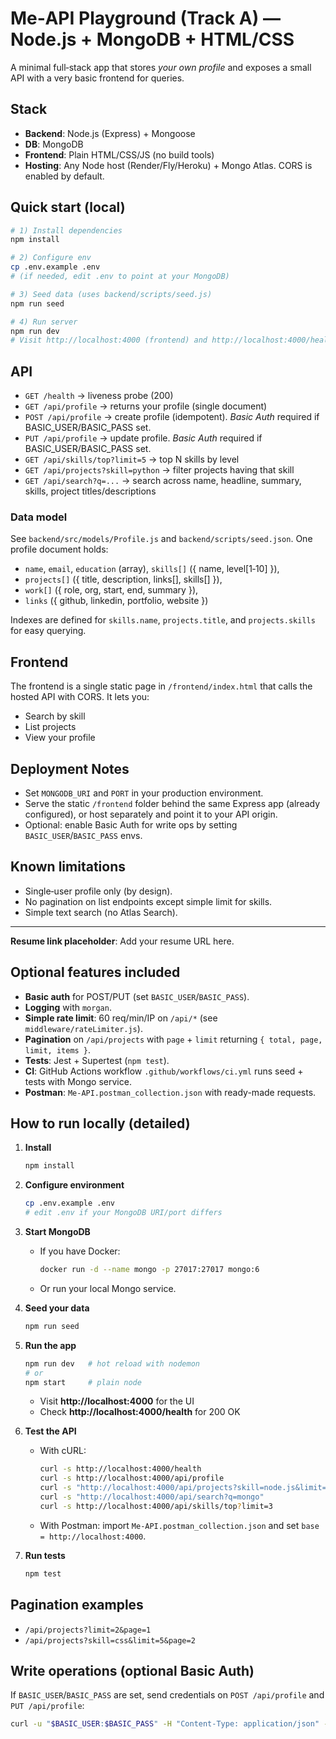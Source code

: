 
# Me‑API Playground (Track A) — Node.js + MongoDB + HTML/CSS

A minimal full‑stack app that stores *your own profile* and exposes a small API with a very basic frontend for queries.

## Stack
- **Backend**: Node.js (Express) + Mongoose
- **DB**: MongoDB
- **Frontend**: Plain HTML/CSS/JS (no build tools)
- **Hosting**: Any Node host (Render/Fly/Heroku) + Mongo Atlas. CORS is enabled by default.

## Quick start (local)

```bash
# 1) Install dependencies
npm install

# 2) Configure env
cp .env.example .env
# (if needed, edit .env to point at your MongoDB)

# 3) Seed data (uses backend/scripts/seed.js)
npm run seed

# 4) Run server
npm run dev
# Visit http://localhost:4000 (frontend) and http://localhost:4000/health
```

## API

- `GET /health` → liveness probe (200)
- `GET /api/profile` → returns your profile (single document)
- `POST /api/profile` → create profile (idempotent). *Basic Auth* required if BASIC_USER/BASIC_PASS set.
- `PUT /api/profile` → update profile. *Basic Auth* required if BASIC_USER/BASIC_PASS set.
- `GET /api/skills/top?limit=5` → top N skills by level
- `GET /api/projects?skill=python` → filter projects having that skill
- `GET /api/search?q=...` → search across name, headline, summary, skills, project titles/descriptions

### Data model

See `backend/src/models/Profile.js` and `backend/scripts/seed.json`. One profile document holds:
- `name`, `email`, `education` (array), `skills[]` ({ name, level[1‑10] }),
- `projects[]` ({ title, description, links[], skills[] }),
- `work[]` ({ role, org, start, end, summary }),
- `links` ({ github, linkedin, portfolio, website })

Indexes are defined for `skills.name`, `projects.title`, and `projects.skills` for easy querying.

## Frontend

The frontend is a single static page in `/frontend/index.html` that calls the hosted API with CORS. It lets you:
- Search by skill
- List projects
- View your profile

## Deployment Notes

- Set `MONGODB_URI` and `PORT` in your production environment.
- Serve the static `/frontend` folder behind the same Express app (already configured), or host separately and point it to your API origin.
- Optional: enable Basic Auth for write ops by setting `BASIC_USER`/`BASIC_PASS` envs.

## Known limitations

- Single‑user profile only (by design).
- No pagination on list endpoints except simple limit for skills.
- Simple text search (no Atlas Search).

---

**Resume link placeholder**: Add your resume URL here.


## Optional features included
- **Basic auth** for POST/PUT (set `BASIC_USER`/`BASIC_PASS`).
- **Logging** with `morgan`.
- **Simple rate limit**: 60 req/min/IP on `/api/*` (see `middleware/rateLimiter.js`).
- **Pagination** on `/api/projects` with `page` + `limit` returning `{ total, page, limit, items }`.
- **Tests**: Jest + Supertest (`npm test`).
- **CI**: GitHub Actions workflow `.github/workflows/ci.yml` runs seed + tests with Mongo service.
- **Postman**: `Me-API.postman_collection.json` with ready-made requests.

## How to run locally (detailed)

1. **Install**
   ```bash
   npm install
   ```

2. **Configure environment**
   ```bash
   cp .env.example .env
   # edit .env if your MongoDB URI/port differs
   ```

3. **Start MongoDB**
   - If you have Docker:
     ```bash
     docker run -d --name mongo -p 27017:27017 mongo:6
     ```
   - Or run your local Mongo service.

4. **Seed your data**
   ```bash
   npm run seed
   ```

5. **Run the app**
   ```bash
   npm run dev   # hot reload with nodemon
   # or
   npm start     # plain node
   ```
   - Visit **http://localhost:4000** for the UI
   - Check **http://localhost:4000/health** for 200 OK

6. **Test the API**
   - With cURL:
     ```bash
     curl -s http://localhost:4000/health
     curl -s http://localhost:4000/api/profile
     curl -s "http://localhost:4000/api/projects?skill=node.js&limit=1&page=1"
     curl -s "http://localhost:4000/api/search?q=mongo"
     curl -s http://localhost:4000/api/skills/top?limit=3
     ```
   - With Postman: import `Me-API.postman_collection.json` and set `base = http://localhost:4000`.

7. **Run tests**
   ```bash
   npm test
   ```

## Pagination examples
- `/api/projects?limit=2&page=1`
- `/api/projects?skill=css&limit=5&page=2`

## Write operations (optional Basic Auth)
If `BASIC_USER`/`BASIC_PASS` are set, send credentials on `POST /api/profile` and `PUT /api/profile`:
```bash
curl -u "$BASIC_USER:$BASIC_PASS" -H "Content-Type: application/json" -d '{"headline":"Updated"}'   -X PUT http://localhost:4000/api/profile
```
